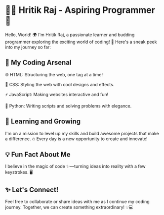 <body>
    <h1>👨‍💻 Hritik Raj - Aspiring Programmer 🌟</h1>
    <p>Hello, World! 🌍 I'm Hritik Raj, a passionate learner and budding programmer exploring the exciting world of coding! 🚀 Here's a sneak peek into my journey so far:</p>
    <h2>🚀 My Coding Arsenal</h2>
    <p>🌐 HTML: Structuring the web, one tag at a time!</p>
    <p>🎨 CSS: Styling the web with cool designs and effects.</p>
    <p>⚡ JavaScript: Making websites interactive and fun!</p>
    <p>🐍 Python: Writing scripts and solving problems with elegance.</p>
    <h2>🌱 Learning and Growing</h2>
    <p>I'm on a mission to level up my skills and build awesome projects that make a difference. 🔥 Every day is a new opportunity to create and innovate!</p>
    <h2>💡 Fun Fact About Me</h2>
    <p>I believe in the magic of code ✨—turning ideas into reality with a few keystrokes. 🖥️</p>
    <h2>✨ Let's Connect!</h2>
    <p>Feel free to collaborate or share ideas with me as I continue my coding journey. Together, we can create something extraordinary! 💡💻</p>
</body>

